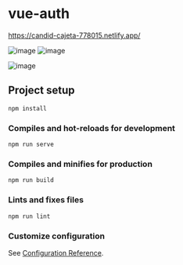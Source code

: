 # vue-auth
https://candid-cajeta-778015.netlify.app/

![image](https://user-images.githubusercontent.com/73798412/196590260-50ca1767-2698-466d-a579-3dc2ff4c1cc2.png)
![image](https://user-images.githubusercontent.com/73798412/196590321-5e394c24-b7ec-40c0-a744-2a5001416b66.png)

![image](https://user-images.githubusercontent.com/73798412/196590292-d321622e-3b7f-4490-a776-ae2d5feda7fc.png)



## Project setup
```
npm install
```

### Compiles and hot-reloads for development
```
npm run serve
```

### Compiles and minifies for production
```
npm run build
```

### Lints and fixes files
```
npm run lint
```

### Customize configuration
See [Configuration Reference](https://cli.vuejs.org/config/).
